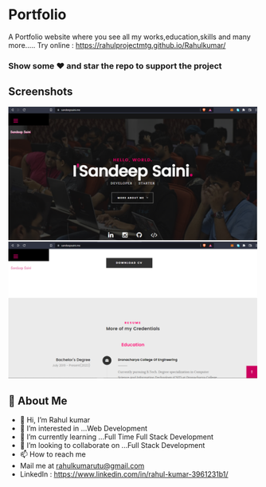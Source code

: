 
# Portfolio

A Portfolio website where you see all my works,education,skills and many more.....
Try online : https://rahulprojectmtg.github.io/Rahulkumar/

### Show some ❤️ and star the repo to support the project

## Screenshots

<p float="right">
<img src="portfolio1.png" width="500" />                     
<img src="portfolio2.png" width="500" />   
</p>

## 🚀 About Me
- 👋 Hi, I’m Rahul kumar
- 👀 I’m interested in ...Web  Development
- 🌱 I’m currently learning ...Full Time Full Stack Development
- 💞️ I’m looking to collaborate on ...Full Stack Development
- 📫 How to reach me 
- Mail me at rahulkumarutu@gmail.com
- LinkedIn : https://www.linkedin.com/in/rahul-kumar-3961231b1/
